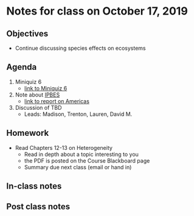 # Notes for class on October 17, 2019

## Objectives
* Continue discussing species effects on ecosystems

## Agenda
1. Miniquiz 6
	- [link to Miniquiz 6](https://www.ipbes.net)
2. Note about [IPBES]()
	- [link to report on Americas](https://www.ipbes.net/assessment-reports/americas)
3. Discussion of TBD
	- Leads: Madison, Trenton, Lauren, David M.

## Homework
* Read Chapters 12-13 on Heterogeneity
	- Read in depth about a topic interesting to you
	- the PDF is posted on the Course Blackboard page
	- Summary due next class (email or hand in)

## In-class notes

## Post class notes